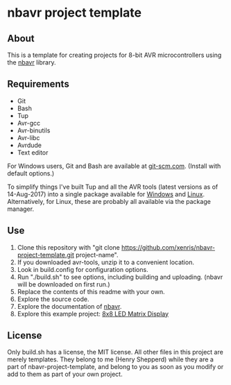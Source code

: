 # nbavr project template

## About

This is a template for creating projects for 8-bit AVR microcontrollers using the [nbavr](https://github.com/xenris/nbavr) library.

## Requirements

* Git
* Bash
* Tup
* Avr-gcc
* Avr-binutils
* Avr-libc
* Avrdude
* Text editor

For Windows users, Git and Bash are available at [git-scm.com](https://git-scm.com). (Install with default options.)

To simplify things I've built Tup and all the AVR tools (latest versions as of 14-Aug-2017) into a single package available for [Windows](https://drive.google.com/open?id=0BwzYmFJSZljhYTNBVzdGTUpFMDA) and [Linux](https://drive.google.com/open?id=0BwzYmFJSZljhazZpVGpjeE5mOTA). Alternatively, for Linux, these are probably all available via the package manager.

## Use

1. Clone this repository with "git clone https://github.com/xenris/nbavr-project-template.git project-name".
1. If you downloaded avr-tools, unzip it to a convenient location.
1. Look in build.config for configuration options.
1. Run "./build.sh" to see options, including building and uploading. (nbavr will be downloaded on first run.)
1. Replace the contents of this readme with your own.
1. Explore the source code.
1. Explore the documentation of [nbavr](https://github.com/xenris/nbavr/blob/master/docs/index.md).
1. Explore this example project: [8x8 LED Matrix Display](https://github.com/xenris/led-matrix-display)

## License

Only build.sh has a license, the MIT license. All other files in this project
are merely templates. They belong to me (Henry Shepperd) while they are a part
of nbavr-project-template, and belong to you as soon as you modify or add to
them as part of your own project.

